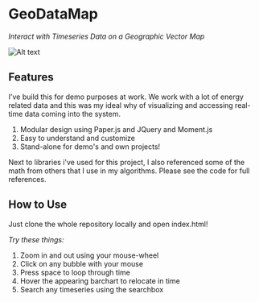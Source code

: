GeoDataMap
==========

*Interact with Timeseries Data on a Geographic Vector Map*

![Alt text](/path/to/img.jpg "Optional title")

Features
--------

I've build this for demo purposes at work. We work with a lot of energy related data and this was my ideal why of visualizing and accessing real-time data coming into the system.

 1. Modular design using Paper.js and JQuery and Moment.js
 2. Easy to understand and customize
 3. Stand-alone for demo's and own projects!

Next to libraries i've used for this project, I also referenced some of the math from others that I use in my algorithms. Please see the code for full references.

How to Use
---------

Just clone the whole repository locally and open index.html!

*Try these things:*

 1. Zoom in and out using your mouse-wheel
 2. Click on any bubble with your mouse
 3. Press space to loop through time
 4. Hover the appearing barchart to relocate in time
 5. Search any timeseries using the searchbox